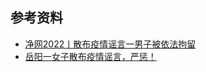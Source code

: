
## 参考资料

- [净网2022丨散布疫情谣言一男子被依法拘留](https://m.yunnan.cn/system/2022/03/31/032000818.shtml)
- [岳阳一女子散布疫情谣言，严惩！](https://www.hunan.gov.cn/topic/fkxxgzbd/pyt/202204/t20220419_22740749.html)